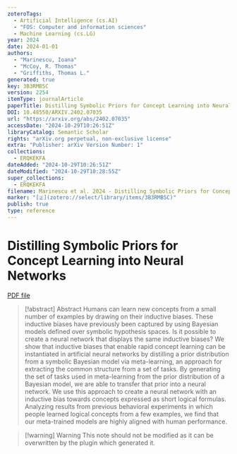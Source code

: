 ```yaml
---
zoteroTags:
  - Artificial Intelligence (cs.AI)
  - "FOS: Computer and information sciences"
  - Machine Learning (cs.LG)
year: 2024
date: 2024-01-01
authors:
  - "Marinescu, Ioana"
  - "McCoy, R. Thomas"
  - "Griffiths, Thomas L."
generated: true
key: 3B3RMB5C
version: 2254
itemType: journalArticle
paperTitle: Distilling Symbolic Priors for Concept Learning into Neural Networks
DOI: 10.48550/ARXIV.2402.07035
url: "https://arxiv.org/abs/2402.07035"
accessDate: "2024-10-29T10:26:51Z"
libraryCatalog: Semantic Scholar
rights: "arXiv.org perpetual, non-exclusive license"
extra: "Publisher: arXiv Version Number: 1"
collections:
  - ERQKEKFA
dateAdded: "2024-10-29T10:26:51Z"
dateModified: "2024-10-29T10:28:55Z"
super_collections:
  - ERQKEKFA
filename: Marinescu et al. 2024 - Distilling Symbolic Priors for Concept Learning into Neural Networks.pdf
marker: "[🇿](zotero://select/library/items/3B3RMB5C)"
publish: true
type: reference
---
```

# Distilling Symbolic Priors for Concept Learning into Neural Networks

[PDF file](/Papers/PDFs/Marinescu%20et%20al.%202024%20-%20Distilling%20Symbolic%20Priors%20for%20Concept%20Learning%20into%20Neural%20Networks.pdf)

> [!abstract] Abstract
> Humans can learn new concepts from a small number of examples by drawing on their inductive biases. These inductive biases have previously been captured by using Bayesian models defined over symbolic hypothesis spaces. Is it possible to create a neural network that displays the same inductive biases? We show that inductive biases that enable rapid concept learning can be instantiated in artificial neural networks by distilling a prior distribution from a symbolic Bayesian model via meta-learning, an approach for extracting the common structure from a set of tasks. By generating the set of tasks used in meta-learning from the prior distribution of a Bayesian model, we are able to transfer that prior into a neural network. We use this approach to create a neural network with an inductive bias towards concepts expressed as short logical formulas. Analyzing results from previous behavioral experiments in which people learned logical concepts from a few examples, we find that our meta-trained models are highly aligned with human performance.

>[!warning] Warning
> This note should not be modified as it can be overwritten by the plugin which generated it.

